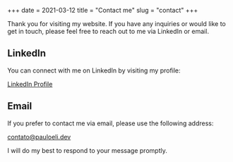 +++
date = 2021-03-12
title = "Contact me"
slug = "contact"
+++

Thank you for visiting my website. If you have any inquiries or would like to get in touch, please feel free to reach
out to me via LinkedIn or email.

## LinkedIn

You can connect with me on LinkedIn by visiting my profile:

[LinkedIn Profile](https://www.linkedin.com/in/pauloeli/)

## Email

If you prefer to contact me via email, please use the following address:

[contato@pauloeli.dev](mailto:contato@pauloeli.dev)

I will do my best to respond to your message promptly.
